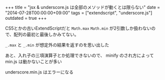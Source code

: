 +++
title = "jsx & underscore.js は全部のメソッドが動くとは限らない"
date = "2014-07-28T00:00:00+09:00"
tags = ["extendscript", "underscore.js"]
outdated = true
+++

CS5とかの古いExtendScriptだと `Math.max` `Math.min` が2引数しか扱わないので、配列の最初と最後しかみてない。

`_.max` と `_.min` が想定外の結果を返すのを思い出した

<script src="https://gist.github.com/milligramme/6173510.js"></script>


あと、入れ子の三項演算子とか処理できないので、 minify のされ方によって min.js は動かないことが多い

underscore.min.js はエラーになる

